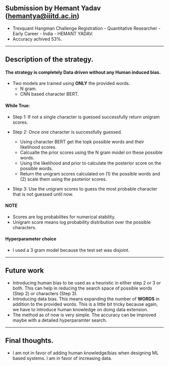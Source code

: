 ## Submission by Hemant Yadav (hemantya@iiitd.ac.in)
* Trexquant Hangman Challenge Registration - Quantitative Researcher - Early Career - India - HEMANT YADAV. 
* Accuracy achived 53%. 

---

## Description of the strategy. 
#### The strategy is completely Data driven without any Human induced bias.   

* Two models are trained using **ONLY** the provided words. 
    * N gram.
    * CNN based character BERT. 

#### While True: 

* Step 1: If not a single character is guessed successfully return unigram scores. 

* Step 2: Once one character is successfully guessed.
    
    * Using character BERT get the topk possible words and their likelihood scores. 
    * Calcualte the prior scores using the N gram model on these possible words. 
    * Using the likelihood and prior to calculate the posterior score on the possible words. 
    * Return the unigram scores calculated on (1) the possible words and (2) scale them using the psoterior scores. 

* Step 3: Use the unigram scores to guess the most probable character that is not guessed until now. 


#### NOTE
* Scores are log probabilites for numerical stability.
* Unigram score means log probability distribution over the possible characters. 

#### Hyperparameter choice
* I used a 3 gram model because the test set was disjoint.

---

## Future work
* Introducing human bias to be used as a heuristic in either step 2 or 3 or both. This can help in reducing the search space of possible words (Step 2) or characters (Step 3).
* Introducing data bias. This means expanding the number of **WORDS** in addition to the provided words. This is a little bit tricky because again, we have to introduce human knowledge on doing data extension. 
* The method as of now is very simple. The accuracy can be improved maybe with a detailed hyperparamter search.

---

## Final thoughts.
*  I am not in favor of adding human knowledge/bias when designing ML based systems. I am in favor of increasing data. 


